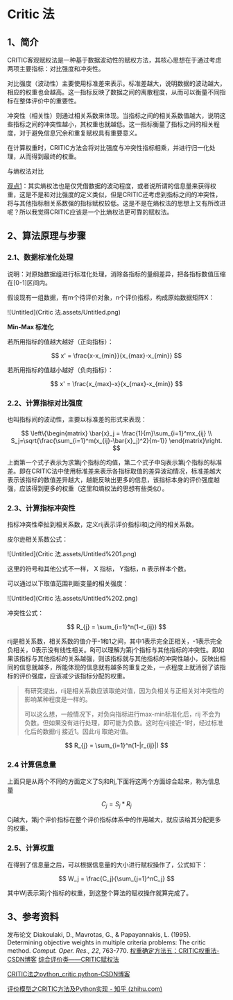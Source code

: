 # Critic 法

## 1、简介

CRITIC客观赋权法是一种基于数据波动性的赋权方法，其核心思想在于通过考虑两项主要指标：对比强度和冲突性。

对比强度（波动性）主要使用标准差来表示。标准差越大，说明数据的波动越大，相应的权重也会越高。这一指标反映了数据之间的离散程度，从而可以衡量不同指标在整体评价中的重要性。

冲突性（相关性）则通过相关系数来体现。当指标之间的相关系数值越大，说明这些指标之间的冲突性越小，其权重也就越低。这一指标衡量了指标之间的相关程度，对于避免信息冗余和重复赋权具有重要意义。

在计算权重时，CRITIC方法会将对比强度与冲突性指标相乘，并进行归一化处理，从而得到最终的权重。

与熵权法对比

[观点1](https://mp.weixin.qq.com/s/9Bfof5Dw3OUFuOZ4qChixg)：其实熵权法也是仅凭借数据的波动程度，或者说所谓的信息量来获得权重，这是不是和对比强度的定义类似，但是CRITIC还考虑到指标之间的冲突性，将与其他指标相关系数强的指标赋权较低。这是不是在熵权法的思想上又有所改进呢？所以我觉得CRITIC应该是一个比熵权法更可靠的赋权法。

## 2、**算法原理与步骤**

### 2.1、数据标准化处理

说明：对原始数据组进行标准化处理，消除各指标的量纲差异，把各指标数值压缩在[0-1]区间内。

假设现有一组数据，有m个待评价对象，n个评价指标，构成原始数据矩阵X：

![Untitled](Critic 法.assets/Untitled.png)

 **Min-Max 标准化**

若所用指标的值越大越好（正向指标）：

$$
x' = \frac{x-x_{min}}{x_{max}-x_{min}}
$$

若所用指标的值越小越好（负向指标）：

$$
x' = \frac{x_{max}-x}{x_{max}-x_{min}}
$$

### 2.2、计算指标对比强度

也叫指标间的波动性，主要以标准差的形式来表现：

$$
\left\{\begin{matrix}
\bar{x}_j = \frac{1}{m}\sum_{i=1}^mx_{ij}
 \\
S_j=\sqrt{\frac{\sum_{i=1}^m(x_{ij}-\bar{x}_j)^2}{m-1}}
\end{matrix}\right.
$$

上面第一个式子表示为求第j个指标的均值，第二个式子中Sj表示第j个指标的标准差。即在CRITIC法中使用标准差来表示各指标取值的差异波动情况，标准差越大表示该指标的数值差异越大，越能反映出更多的信息，该指标本身的评价强度越强，应该得到更多的权重（这里和熵权法的思想有些类似）。

### 2.3、计算指标冲突性

指标冲突性牵扯到相关系数，定义rij表示评价指标i和j之间的相关系数。

皮尔逊相关系数公式：

![Untitled](Critic 法.assets/Untitled%201.png)

这里的符号和其他公式不一样， X 指标， Y指标，n 表示样本个数。

可以通过以下取值范围判断变量的相关强度：

![Untitled](Critic 法.assets/Untitled%202.png)

冲突性公式：

$$
R_{j} = \sum_{i=1}^n(1-r_{ij})
$$

rij是相关系数，相关系数的值介于-1和1之间，其中1表示完全正相关，-1表示完全负相关，0表示没有线性相关。Rj可以理解为第j个指标与其他指标的冲突性。即如果该指标与其他指标的关系越强，则该指标就与其他指标的冲突性越小，反映出相同的信息就越多，所能体现的信息就有越多的重复之处，一点程度上就消弱了该指标的评价强度，应该减少该指标分配的权重。

> 有研究提出，rij是相关系数应该取绝对值，因为负相关与正相关对冲突性的影响某种程度是一样的。
>
> 可以这么想，一般情况下，对负向指标进行max-min标准化后，rij 不会为负数。但如果没有进行处理，即可能为负数。这时在rij接近-1时，经过标准化后的数据rij 接近1。因此rij 取绝对值。

$$
R_{j} = \sum_{i=1}^n(1-|r_{ij}|)
$$

### 2.4 计算信息量

上面只是从两个不同的方面定义了Sj和Rj,下面将这两个方面综合起来，称为信息量

$$
C_j=S_j *R_j
$$

Cj越大，第j个评价指标在整个评价指标体系中的作用越大，就应该给其分配更多的权重。

### 2.5、计算权重

在得到了信息量之后，可以根据信息量的大小进行赋权操作了，公式如下：

$$
W_j = \frac{C_j}{\sum_{j=1}^nC_j}
$$

其中Wj表示第j个指标的权重，到这整个算法的赋权操作就算完成了。

## 3、参考资料

发布论文 Diakoulaki, D., Mavrotas, G., & Papayannakis, L. (1995). Determining objective weights in multiple criteria problems: The critic method. *Comput. Oper. Res., 22*, 763-770.
[权重确定方法五：CRITIC权重法-CSDN博客](https://blog.csdn.net/weixin_53972936/article/details/123337354)
[综合评价类——CRITIC赋权法](https://mp.weixin.qq.com/s/9Bfof5Dw3OUFuOZ4qChixg)

[CRITIC法之python_critic python-CSDN博客](https://blog.csdn.net/qq_25990967/article/details/122811148)

[评价模型之CRITIC方法及Python实现 - 知乎 (zhihu.com)](https://zhuanlan.zhihu.com/p/613319066)